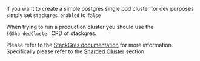 If you want to create a simple postgres single pod cluster for dev purposes simply set `stackgres.enabled` to `false`

When trying to run a production cluster you should use the `SGShardedCluster` CRD of stackgres.

Please refer to the [StackGres documentation](https://stackgres.io/doc/1.16/reference/crd/) for more information. Specifically please refer to the [Sharded Cluster](https://stackgres.io/doc/1.16/reference/crd/#sgshardedcluster) section.
